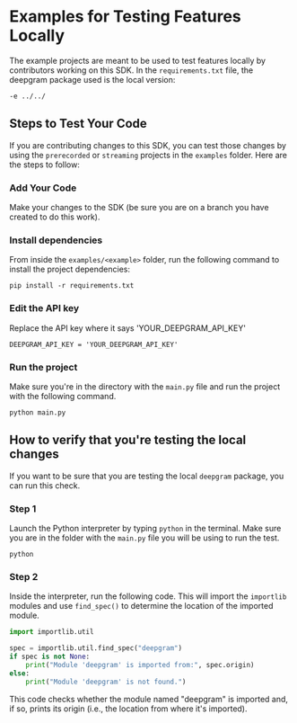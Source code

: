 # Examples for Testing Features Locally

The example projects are meant to be used to test features locally by contributors working on this SDK. In the `requirements.txt` file, the deepgram package used is the local version:

```
-e ../../
```

## Steps to Test Your Code

If you are contributing changes to this SDK, you can test those changes by using the `prerecorded` or `streaming` projects in the `examples` folder. Here are the steps to follow:

### Add Your Code

Make your changes to the SDK (be sure you are on a branch you have created to do this work).

### Install dependencies

From inside the `examples/<example>` folder, run the following command to install the project dependencies:

`pip install -r requirements.txt`

### Edit the API key

Replace the API key where it says 'YOUR_DEEPGRAM_API_KEY'

`DEEPGRAM_API_KEY = 'YOUR_DEEPGRAM_API_KEY'`

### Run the project

Make sure you're in the directory with the `main.py` file and run the project with the following command.

`python main.py`

## How to verify that you're testing the local changes

If you want to be sure that you are testing the local `deepgram` package, you can run this check.

### Step 1

Launch the Python interpreter by typing `python` in the terminal. Make sure you are in the folder with the `main.py` file you will be using to run the test.

```
python
```

### Step 2

Inside the interpreter, run the following code. This will import the `importlib` modules and use `find_spec()` to determine the location of the imported module.

```py
import importlib.util

spec = importlib.util.find_spec("deepgram")
if spec is not None:
    print("Module 'deepgram' is imported from:", spec.origin)
else:
    print("Module 'deepgram' is not found.")

```

This code checks whether the module named "deepgram" is imported and, if so, prints its origin (i.e., the location from where it's imported).
